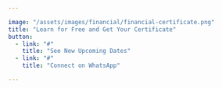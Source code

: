 ```yaml
---

image: "/assets/images/financial/financial-certificate.png"
title: "Learn for Free and Get Your Certificate"
button:
  - link: "#"
    title: "See New Upcoming Dates"
  - link: "#"
    title: "Connect on WhatsApp"

---
```

